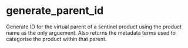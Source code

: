 # generate_parent_id
Generate ID for the virtual parent of a sentinel product using the product name as the only arguement. Also returns the metadata terms used to categorise the product within that parent.
